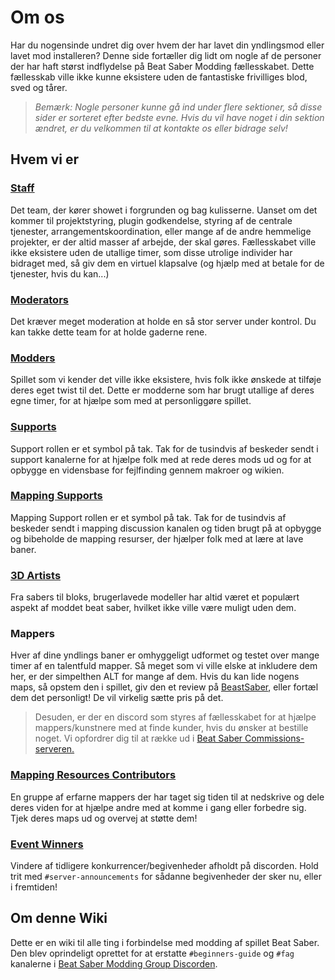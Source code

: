 # Om os
Har du nogensinde undret dig over hvem der har lavet din yndlingsmod eller lavet mod installeren? Denne side fortæller dig lidt om nogle af de personer der har haft størst indflydelse på Beat Saber Modding fællesskabet. Dette fællesskab ville ikke kunne eksistere uden de fantastiske frivilliges blod, sved og tårer.

> *Bemærk: Nogle personer kunne gå ind under flere sektioner, så disse sider er sorteret efter bedste evne. Hvis du vil have noget i din sektion ændret, er du velkommen til at kontakte os eller bidrage selv!*

## Hvem vi er
### [Staff](./staff.md)
Det team, der kører showet i forgrunden og bag kulisserne. Uanset om det kommer til projektstyring, plugin godkendelse, styring af de centrale tjenester, arrangementskoordination, eller mange af de andre hemmelige projekter, er der altid masser af arbejde, der skal gøres. Fællesskabet ville ikke eksistere uden de utallige timer, som disse utrolige individer har bidraget med, så giv dem en virtuel klapsalve (og hjælp med at betale for de tjenester, hvis du kan...)

### [Moderators](./moderators.md)
Det kræver meget moderation at holde en så stor server under kontrol. Du kan takke dette team for at holde gaderne rene.

### [Modders](./modders.md)
Spillet som vi kender det ville ikke eksistere, hvis folk ikke ønskede at tilføje deres eget twist til det. Dette er modderne som har brugt utallige af deres egne timer, for at hjælpe som med at personliggøre spillet.

### [Supports](./supports.md)
Support rollen er et symbol på tak. Tak for de tusindvis af beskeder sendt i support kanalerne for at hjælpe folk med at rede deres mods ud og for at opbygge en vidensbase for fejlfinding gennem makroer og wikien.

### [Mapping Supports](./mapping-supports.md)
Mapping Support rollen er et symbol på tak. Tak for de tusindvis af beskeder sendt i mapping discussion kanalen og tiden brugt på at opbygge og bibeholde de mapping resurser, der hjælper folk med at lære at lave baner.

### [3D Artists](./3d-artists.md)
Fra sabers til bloks, brugerlavede modeller har altid været et populært aspekt af moddet beat saber, hvilket ikke ville være muligt uden dem.

### Mappers
Hver af dine yndlings baner er omhyggeligt udformet og testet over mange timer af en talentfuld mapper. Så meget som vi ville elske at inkludere dem her, er der simpelthen ALT for mange af dem. Hvis du kan lide nogens maps, så opstem den i spillet, giv den et review på [BeastSaber](https://bsaber.com), eller fortæl dem det personligt! De vil virkelig sætte pris på det.

> Desuden, er der en discord som styres af fællesskabet for at hjælpe mappers/kunstnere med at finde kunder, hvis du ønsker at bestille noget. Vi opfordrer dig til at række ud i [Beat Saber Commissions-serveren.](https://discord.gg/4RbcH5G)

### [Mapping Resources Contributors](/mapping/mapping-credits.md)
En gruppe af erfarne mappers der har taget sig tiden til at nedskrive og dele deres viden for at hjælpe andre med at komme i gang eller forbedre sig. Tjek deres maps ud og overvej at støtte dem!

### [Event Winners](./event-winner.md)
Vindere af tidligere konkurrencer/begivenheder afholdt på discorden. Hold trit med `#server-announcements` for sådanne begivenheder der sker nu, eller i fremtiden!

## Om denne Wiki

Dette er en wiki til alle ting i forbindelse med modding af spillet Beat Saber. Den blev oprindeligt oprettet for at erstatte `#beginners-guide` og `#fag` kanalerne i [Beat Saber Modding Group Discorden](https://discord.gg/beatsabermods).
